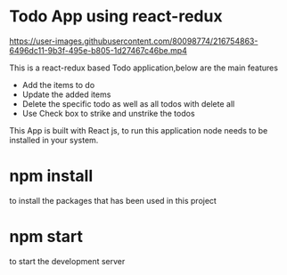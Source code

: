 # Todo App using react-redux

https://user-images.githubusercontent.com/80098774/216754863-6496dc11-9b3f-495e-b805-1d27467c46be.mp4

This is a react-redux based Todo application,below are the main features

* Add the items to do
* Update the added items 
* Delete the specific todo as well as all todos with delete all
* Use Check box to strike and unstrike the todos

This App is built with React js, to run this application node needs to be installed in your system.
# npm install
to install the packages that has been used in this project
# npm start
to start the development server

